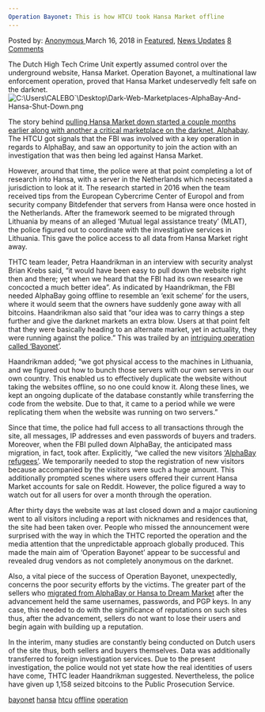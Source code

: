 ```yaml
---
Operation Bayonet: This is how HTCU took Hansa Market offline
---
```

<article class="post-listing post-25063 post type-post status-publish format-standard has-post-thumbnail hentry 
 tag-bayonet tag-hansa tag-htcu tag-offline tag-operation">
<div class="post-inner">
<span>Posted by: <a href="https://www.deepdotweb.com/author/anony/" title="">Anonymous </a></span>
<span>March 16, 2018</span>
<span>in <a href="https://www.deepdotweb.com/category/deepdot-news/" rel="category tag">Featured</a>, <a href="https://www.deepdotweb.com/category/news-updates/" rel="category tag">News Updates</a></span>
<span><a href="https://www.deepdotweb.com/2018/03/16/operation-bayonet-htcu-took-hansa-market-offline/#comments">8 Comments</a></span>


<p>The Dutch High Tech Crime Unit expertly assumed control over the underground website, Hansa Market. Operation Bayonet, a multinational law enforcement operation, proved that Hansa Market undeservedly felt safe on the darknet.<img class="wp-image-25067 aligncenter" src="/imgs/2018/03/c-users-calebo-desktop-dark-web-marketplaces-alp.png" alt="C:\Users\CALEBO&#96;\Desktop\Dark-Web-Marketplaces-AlphaBay-And-Hansa-Shut-Down.png" srcset="/imgs/2018/03/c-users-calebo-desktop-dark-web-marketplaces-alp.png 800w, /imgs/2018/03/c-users-calebo-desktop-dark-web-marketplaces-alp-300x158.png 300w" sizes="(max-width: 800px) 100vw, 800px" /></p>
<p>The story behind <a href="https://www.deepdotweb.com/2017/07/20/globally-coordinated-operation-just-took-alphabay-hansa/">pulling Hansa Market down started a couple months earlier along with another a critical marketplace on the darknet, Alphabay</a>. The HTCU got signals that the FBI was involved with a key operation in regards to AlphaBay, and saw an opportunity to join the action with an investigation that was then being led against Hansa Market.</p>
<p>However, around that time, the police were at that point completing a lot of research into Hansa, with a server in the Netherlands which necessitated a jurisdiction to look at it. The research started in 2016 when the team received tips from the European Cybercrime Center of Europol and from security company Bitdefender that servers from Hansa were once hosted in the Netherlands. After the framework seemed to be migrated through Lithuania by means of an alleged &#8216;Mutual legal assistance treaty&#8217; (MLAT), the police figured out to coordinate with the investigative services in Lithuania. This gave the police access to all data from Hansa Market right away.</p>
<p>THTC team leader, Petra Haandrikman in an interview with security analyst Brian Krebs said, &#8220;it would have been easy to pull down the website right then and there; yet when we heard that the FBI had its own research we concocted a much better idea”. As indicated by Haandrikman, the FBI needed AlphaBay going offline to resemble an &#8216;exit scheme&#8217; for the users, where it would seem that the owners have suddenly gone away with all bitcoins. Haandrikman also said that &#8220;our idea was to carry things a step further and give the darknet markets an extra blow. Users at that point felt that they were basically heading to an alternate market, yet in actuality, they were running against the police.” This was trailed by an <a href="https://pcmweb.nl/artikelen/nieuws/operatie-bayonet-zo-haalde-htcu-hansa-market-offline/">intriguing operation called &#8216;Bayonet&#8217;</a>.</p>
<p>Haandrikman added; &#8220;we got physical access to the machines in Lithuania, and we figured out how to bunch those servers with our own servers in our own country. This enabled us to effectively duplicate the website without taking the websites offline, so no one could know it. Along these lines, we kept an ongoing duplicate of the database constantly while transferring the code from the website. Due to that, it came to a period while we were replicating them when the website was running on two servers.&#8221;</p>
<p>Since that time, the police had full access to all transactions through the site, all messages, IP addresses and even passwords of buyers and traders. Moreover, when the FBI pulled down AlphaBay, the anticipated mass migration, in fact, took after. Explicitly, “we called the new visitors <a href="https://krebsonsecurity.com/2017/07/exclusive-dutch-cops-on-alphabay-refugees/">&#8216;AlphaBay refugees&#8217;</a>. We temporarily needed to stop the registration of new visitors because accompanied by the visitors were such a huge amount. This additionally prompted scenes where users offered their current Hansa Market accounts for sale on Reddit. However, the police figured a way to watch out for all users for over a month through the operation.</p>
<p>After thirty days the website was at last closed down and a major cautioning went to all visitors including a report with nicknames and residences that, the site had been taken over. People who missed the announcement were surprised with the way in which the THTC reported the operation and the media attention that the unpredictable approach globally produced. This made the main aim of &#8216;Operation Bayonet&#8217; appear to be successful and revealed drug vendors as not completely anonymous on the darknet.</p>
<p>Also, a vital piece of the success of Operation Bayonet, unexpectedly, concerns the poor security efforts by the victims. The greater part of the sellers who <a href="https://www.deepdotweb.com/2017/09/13/dutch-study-half-the-vendors-migrating-to-dream-did-not-change-pgp/">migrated from AlphaBay or Hansa to Dream Market</a> after the advancement held the same usernames, passwords, and PGP keys. In any case, this needed to do with the significance of reputations on such sites thus, after the advancement, sellers do not want to lose their users and begin again with building up a reputation.</p>
<p>In the interim, many studies are constantly being conducted on Dutch users of the site thus, both sellers and buyers themselves. Data was additionally transferred to foreign investigation services. Due to the present investigation, the police would not yet state how the real identities of users have come, THTC leader Haandrikman suggested. Nevertheless, the police have given up 1,158 seized bitcoins to the Public Prosecution Service.</p>
</div>
<a href="https://www.deepdotweb.com/tag/bayonet/" rel="tag">bayonet</a> <a href="https://www.deepdotweb.com/tag/hansa/" rel="tag">hansa</a> <a href="https://www.deepdotweb.com/tag/htcu/" rel="tag">htcu</a> <a href="https://www.deepdotweb.com/tag/offline/" rel="tag">offline</a> <a href="https://www.deepdotweb.com/tag/operation/" rel="tag">operation</a></span> <span style="display:none" class="updated">2018-03-16<a href="https://www.deepdotweb.com/author/anony/" title="Posts by Anonymous" rel="author">Anonymous</a></strong></div>
</div>
</article>

